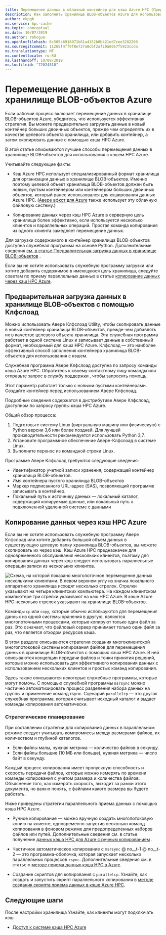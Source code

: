 ```yaml
---
title: Перемещение данных в облачный контейнер для кэша Azure HPC (Предварительная версия)
description: Как заполнить хранилище BLOB-объектов Azure для использования с кэшем HPC Azure
author: ekpgh
ms.service: hpc-cache
ms.topic: conceptual
ms.date: 10/07/2019
ms.author: rohogue
ms.openlocfilehash: 6c505e6918071b61a4152b0b421ed7cee3282206
ms.sourcegitcommit: 11265f4ff9f8e727a0cbf2af20a8057f5923ccda
ms.translationtype: MT
ms.contentlocale: ru-RU
ms.lasthandoff: 10/08/2019
ms.locfileid: "72024510"
---
```

# <a name="move-data-to-azure-blob-storage"></a>Перемещение данных в хранилище BLOB-объектов Azure

Если рабочий процесс включает перемещение данных в хранилище BLOB-объектов Azure, убедитесь, что используется эффективная стратегия. Вы можете предварительно загрузить данные в новый контейнер больших двоичных объектов, прежде чем определять их в качестве целевого объекта хранилища, или добавить контейнер, а затем скопировать данные с помощью кэша HPC Azure.

В этой статье описываются лучшие способы перемещения данных в хранилище BLOB-объектов для использования с кэшем HPC Azure.

Учитывайте следующие факты:

* Кэш Azure HPC использует специализированный формат хранилища для организации данных в хранилище BLOB-объектов. Именно поэтому целевой объект хранилища BLOB-объектов должен быть новым, пустым контейнером или контейнером больших двоичных объектов, который ранее использовался для кэширования данных Azure HPC. ([Авере вфкст для Azure](https://azure.microsoft.com/services/storage/avere-vfxt/) также использует эту облачную файловую систему.)

* Копирование данных через кэш HPC Azure в серверную цель хранилища более эффективно, если используется несколько клиентов и параллельных операций. Простая команда копирования из одного клиента замедляет перемещение данных.

Для загрузки содержимого в контейнер хранилища BLOB-объектов доступна служебная программа на основе Python. Дополнительные сведения [см. в статье Предварительная загрузка данных в хранилище BLOB-объектов](#pre-load-data-in-blob-storage-with-clfsload) .

Если вы не хотите использовать служебную программу загрузки или хотите добавить содержимое в имеющуюся цель хранилища, следуйте советам по приему параллельных данных в статье [копирование данных через кэш HPC Azure](#copy-data-through-the-azure-hpc-cache).

## <a name="pre-load-data-in-blob-storage-with-clfsload"></a>Предварительная загрузка данных в хранилище BLOB-объектов с помощью Клфслоад

Можно использовать <!--[Avere CLFSLoad](https://aka.ms/avere-clfsload)--> Авере Клфслоад Utility, чтобы скопировать данные в новый контейнер хранилища BLOB-объектов, прежде чем добавлять их в качестве целевого объекта хранилища. Эта служебная программа работает в одной системе Linux и записывает данные в собственный формат, необходимый для кэша HPC Azure. Клфслоад — это наиболее эффективный способ заполнения контейнера хранилища BLOB-объектов для использования с кэшем.

Служебная программа Авере Клфслоад доступна по запросу команды кэша Azure HPC. Обратитесь к своему контактному лицу команды или отправьте запрос в [службу поддержки](hpc-cache-support-ticket.md) , чтобы запросить помощь.

Этот параметр работает только с новыми пустыми контейнерами. Создайте контейнер перед использованием Авере Клфслоад.

Подробные сведения содержатся в дистрибутиве Авере Клфслоад, доступном по запросу группы кэша HPC Azure. <!-- [Avere CLFSLoad readme](https://github.com/microsoft/Avere-CLFSLoad/blob/master/README.md). --><!-- caution literal link -->

Общий обзор процесса:

1. Подготовьте систему Linux (виртуальную машину или физическую) с Python версии 3,6 или более поздней. Для лучшей производительности рекомендуется использовать Python 3,7.
1. Установите программное обеспечение Авере-Клфслоад в системе Linux.
1. Выполните перенос из командной строки Linux.

Программе Авере Клфслоад требуются следующие сведения:

* Идентификатор учетной записи хранения, содержащей контейнер хранилища BLOB-объектов.
* Имя контейнера пустого хранилища BLOB-объектов
* Маркер подписанного URL-адрес (SAS), позволяющий программе записывать в контейнер.
* Локальный путь к источнику данных — локальный каталог, содержащий копируемые данные, или локальный путь к подключенной удаленной системе с данными

<!-- The requirements are explained in detail in the [Avere CLFSLoad readme](https://aka.ms/avere-clfsload). -->

## <a name="copy-data-through-the-azure-hpc-cache"></a>Копирование данных через кэш HPC Azure

Если вы не хотите использовать служебную программу Авере Клфслоад или хотите добавить большой объем данных в существующую целевую папку хранилища BLOB-объектов, вы можете скопировать их через кэш. Кэш Azure HPC предназначен для одновременного обслуживания нескольких клиентов, поэтому для копирования данных через кэш следует использовать параллельные операции записи из нескольких клиентов.

![Схема, на которой показано многопоточное перемещение данных несколькими клиентами. В левом верхнем углу из значка локального аппаратного хранилища исходят несколько стрелок. Стрелки указывают на четыре клиентских компьютера. На каждом клиентском компьютере три стрелки указывают на кэш HPC Azure. В кэше Azure HPC несколько стрелок указывают на хранилище BLOB-объектов.](media/hpc-cache-parallel-ingest.png)

Команды ``cp`` или ``copy``, которые обычно используются для перемещения данных из одной системы хранения в другую, являются многопоточными процессами, которые копируют только один файл за раз. Это означает, что файловый сервер принимает только один файл за раз, что является отходом ресурсов кэша.

В этом разделе описываются стратегии создания многоклиентской многопотоковой системы копирования файлов для перемещения данных в хранилище BLOB-объектов с помощью кэша HPC Azure. В ней описываются концепции передачи файлов и точки принятия решений, которые можно использовать для эффективного копирования данных с использованием нескольких клиентов и простых команд копирования.

Здесь также описываются некоторые служебные программы, которые могут помочь. С помощью служебной программы ``msrsync`` можно частично автоматизировать процесс разделения набора данных на группы и применение команд rsync. Сценарий ``parallelcp`` — это другая служебная программа, которая считывает исходный каталог и выдает команды копирования автоматически.

### <a name="strategic-planning"></a>Стратегическое планирование

При составлении стратегии для копирования данных в параллельном режиме следует учитывать компромиссы между размерами файлов, их количеством и глубиной каталогов.

* Если файлы малы, нужная метрика — количество файлов в секунду.
* Если файлы большие (10 MБ или больше), нужная метрика — число байт в секунду.

Каждый процесс копирования имеет пропускную способность и скорость передачи файлов, которые можно измерять по времени команды копирования с учетом размера и количества файлов. Объяснение того, как измерять скорость, выходит за рамки этого документа, но важно понять, с файлами какого размера вы будете работать.

Ниже приведены стратегии параллельного приема данных с помощью кэша HPC Azure.

* Ручное копирование — можно вручную создать многопотоковую копию на клиенте, одновременно запустив несколько команд копирования в фоновом режиме для предопределенных наборов файлов или путей. Дополнительные сведения см. в статье получение [данных кэша HPC для Azure с ручным копированием](hpc-cache-ingest-manual.md) .

* Частичное автоматическое копирование с ``msrsync`` @ no__t-1 @ no__t-2 — это программа-оболочка, которая запускает несколько параллельных процессов ``rsync``. Дополнительные сведения см. в статье о [методе приема данных кэша HPC в Azure](hpc-cache-ingest-msrsync.md).

* Создание скриптов для копирования с ``parallelcp``. Узнайте, как создать и запустить скрипт параллельного копирования в [методе создания скрипта приема данных в кэше Azure HPC](hpc-cache-ingest-parallelcp.md).

## <a name="next-steps"></a>Следующие шаги

После настройки хранилища Узнайте, как клиенты могут подключать кэш.

* [Доступ к системе кэша HPC Azure](hpc-cache-mount.md)

